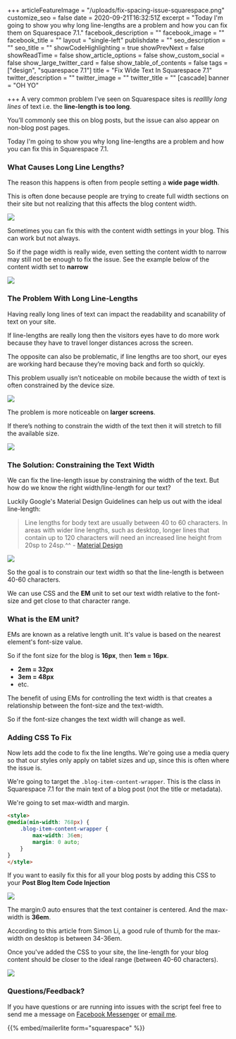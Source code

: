 +++
articleFeatureImage = "/uploads/fix-spacing-issue-squarespace.png"
customize_seo = false
date = 2020-09-21T16:32:51Z
excerpt = "Today I'm going to show you why long line-lengths are a problem and how you can fix them on Squarespace 7.1."
facebook_description = ""
facebook_image = ""
facebook_title = ""
layout = "single-left"
publishdate = ""
seo_description = ""
seo_title = ""
showCodeHighlighting = true
showPrevNext = false
showReadTime = false
show_article_options = false
show_custom_social = false
show_large_twitter_card = false
show_table_of_contents = false
tags = ["design", "squarespace 7.1"]
title = "Fix Wide Text In Squarespace 7.1"
twitter_description = ""
twitter_image = ""
twitter_title = ""
[cascade]
	banner = "OH YO"

+++
A very common problem I’ve seen on Squarespace sites is _realllly long lines_ of text i.e. the **line-length is too long**.

You’ll commonly see this on blog posts, but the issue can also appear on non-blog post pages.

Today I'm going to show you why long line-lengths are a problem and how you can fix this in Squarespace 7.1.

### What Causes Long Line Lengths?

The reason this happens is often from people setting a **wide page width**.

This is often done because people are trying to create full width sections on their site but not realizing that this affects the blog content width.

![](/uploads/people-usually-set-page-width-for-have-full-width-sections.png)

Sometimes you can fix this with the content width settings in your blog. This can work but not always.

So if the page width is really wide, even setting the content width to narrow may still not be enough to fix the issue. See the example below of the content width set to **narrow**

![](/uploads/even-narrow-setting-may-not-be-enough.png)

### The Problem With Long Line-Lengths

Having really long lines of text can impact the readability and scanability of text on your site.

If line-lengths are really long then the visitors eyes have to do more work because they have to travel longer distances across the screen.

The opposite can also be problematic, if line lengths are too short, our eyes are working hard because they’re moving back and forth so quickly.

This problem usually isn’t noticeable on mobile because the width of text is often constrained by the device size.

![](/uploads/mobile-view-fine.png)

The problem is more noticeable on **larger screens**.

If there’s nothing to constrain the width of the text then it will stretch to fill the available size.

![](/uploads/too-wide.png)

### The Solution: Constraining the Text Width

We can fix the line-length issue by constraining the width of the text. But how do we know the right width/line-length for our text?

Luckily Google's Material Design Guidelines can help us out with the ideal line-length:

> Line lengths for body text are usually between 40 to 60 characters. In areas with wider line lengths, such as desktop, longer lines that contain up to 120 characters will need an increased line height from 20sp to 24sp.^^ - [Material Design](https://material.io/design/typography/understanding-typography.html#readability)

![](/uploads/ideal-line-length-cc-material-design-google.png)

So the goal is to constrain our text width so that the line-length is between 40-60 characters.

We can use CSS and the **EM** unit to set our text width relative to the font-size and get close to that character range.

### What is the EM unit?

EMs are known as a relative length unit. It's value is based on the nearest element's font-size value.

So if the font size for the blog is **16px**, then **1em = 16px**.

* **2em = 32px**
* **3em = 48px**
* etc.

The benefit of using EMs for controlling the text width is that creates a relationship between the font-size and the text-width.

So if the font-size changes the text width will change as well.

### Adding CSS To Fix

Now lets add the code to fix the line lengths. We're going use a media query so that our styles only apply on tablet sizes and up, since this is often where the issue is.

We're going to target the `.blog-item-content-wrapper`. This is the class in Squarespace 7.1 for the main text of a blog post (not the title or metadata).

We're going to set max-width and margin.

```html
<style>
@media(min-width: 768px) {
	.blog-item-content-wrapper {
		max-width: 36em;
		margin: 0 auto;
	}
}
</style>
```

If you want to easily fix this for all your blog posts by adding this CSS to your **Post Blog Item Code Injection**

![](/uploads/blog-page-code-injection-settings.png)

The margin:0 auto ensures that the text container is centered. And the max-width is **36em**.

According to this article from Simon Li, a good rule of thumb for the max-width on desktop is between 34-36em.

Once you've added the CSS to your site, the line-length for your blog content should be closer to the ideal range (between 40-60 characters). 

![](/uploads/fix-line-lenght-2x.png)

### Questions/Feedback?

If you have questions or are running into issues with the script feel free to send me a message on [Facebook Messenger](https://m.me/dejaegherryan) or [email me](mailto:ryan@ryandejaegher.com).

{{% embed/mailerlite form="squarespace" %}}
